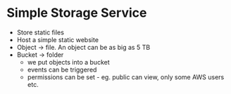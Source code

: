 # Simple Storage Service
- Store static files
- Host a simple static website
- Object -> file. An object can be as big as 5 TB
- Bucket -> folder
    - we put objects into a bucket
    - events can be triggered
    - permissions can be set - eg. public can view, only some AWS users etc.